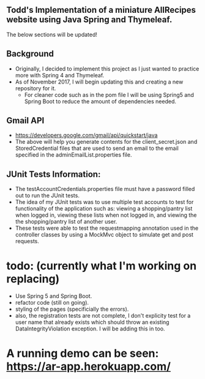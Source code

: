 ## Todd's Implementation of a miniature AllRecipes website using Java Spring and Thymeleaf.
The below sections will be updated!

## Background
- Originally, I decided to implement this project as I just wanted to practice more with Spring 4 and Thymeleaf.
- As of November 2017, I will begin updating this and creating a new repository for it.
  - For cleaner code such as in the pom file I will be using Spring5 and Spring Boot to reduce the amount of dependencies needed.


## Gmail API 

- https://developers.google.com/gmail/api/quickstart/java
- The above will help you generate contents for the client_secret.json and StoredCredential files that are used to send an email to the email specified in the adminEmailList.properties file.

## JUnit Tests Information:

- The testAccountCredentials.properties file must have a password filled out to run the JUnit tests.
- The idea of my JUnit tests was to use multiple test accounts to test for functionality of the application such as: viewing a shopping/pantry list when logged in, viewing these lists when not logged in, and viewing the the shopping/pantry list of another user.
- These tests were able to test the requestmapping annotation used in the controller classes by using a MockMvc object to simulate get and post requests.

# todo: (currently what I'm working on replacing)

- Use Spring 5 and Spring Boot.
- refactor code (still on going).
- styling of the pages (specificially the errors).
- also, the registration tests are not complete, I don't explicity test for a user name that already exists which should throw an existing DataIntegrityViolation exception. I will be adding this in too.



# A running demo can be seen: https://ar-app.herokuapp.com/
